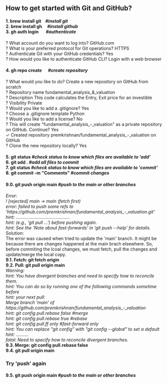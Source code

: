 <html>

<head>
<meta http-equiv=Content-Type content="text/html; charset=utf-8">
</head>

<body>

<div>
<h2>How to get started with Git and GitHub?</h2>
<h4>
  1. brew install git    <i>#install git</i><br />
  2. brew install gh     <i>#install github</i><br />
  3. gh auth login       <i>#authenticate</i>
</h4>

<p>
  ? What account do you want to log into? GitHub.com<br />
  ? What is your preferred protocol for Git operations? HTTPS<br />
  ? Authenticate Git with your GitHub credentials? Yes<br />
  ? How would you like to authenticate GitHub CLI? Login with a web browser<br />
</p>

<h4>4. gh repo create      <i>#create repository</i></h4>
<p>
	? What would you like to do? Create a new repository on GitHub from scratch<br />
	? Repository name fundamental_analysis_&_valuation<br />
	? Description This code calculates the Entry, Exit price for an investible<br />
	? Visibility Private<br />
	? Would you like to add a .gitignore? Yes<br />
	? Choose a .gitignore template Python<br />
	? Would you like to add a license? No<br />
	? This will create "fundamental_analysis_-_valuation" as a private repository on GitHub. Continue? Yes<br />
	✓ Created repository premkrishnan/fundamental_analysis_-_valuation on GitHub<br />
	? Clone the new repository locally? Yes<br />
</p>

<h4>
5. git status			<i>#check status to know which files are available to 'add'</i><br />
6. git add .			<i>#add all files to commit</i><br />
7. git status			<i>#check status to know which files are available to 'commit'</i><br />
8. git commit -m "Comments"	<i>#commit changes</i><br />
</h4>
<h4>
9.0. git push origin main	<i>#push to the main or other branches</i>
</h4>
<p><i>
Error:<br />
	! [rejected]        main -> main (fetch first)<br />
	error: failed to push some refs to 'https://github.com/premkrishnan/fundamental_analysis_-_valuation.git'<br />
	hint: ...........................................<br />
	hint: (e.g., 'git pull ...') before pushing again.<br />
	hint: See the 'Note about fast-forwards' in 'git push --help' for details.<br /></i>
Solution:<br />
	The error was caused when tried to update the 'main' branch. It might be because there are changes happened at the main brach elsewhere. So, before commiting the lcoal changes, we must fetch, pull the changes and update/merge the local copy. <br />
	<b>9.1. Fetch:	git fetch origin</b><br />
	<b>9.2. Pull:	git pull origin main</b><br />
	<i>Warning:<br />
		hint: You have divergent branches and need to specify how to reconcile them.<br />
		hint: You can do so by running one of the following commands sometime before<br />
		hint: your next pull:<br />
		Merge branch 'main' of https://github.com/premkrishnan/fundamental_analysis_-_valuation<br />
		hint:   git config pull.rebase false  <i>#merge</i><br />
		hint:   git config pull.rebase true   <i>#rebase</i><br />
		hint:   git config pull.ff only       <i>#fast-forward only</i><br />
		hint: You can replace "git config" with "git config --global" to set a default<br />
		hint: ..........<br />
		fatal: Need to specify how to reconcile divergent branches.<br /></i>
	<b>9.3. Merge:	git config pull.rebase false</b><br />
			<b>9.4. git pull origin main</b><br />
</p>

<h3>Try 'push' again</h3>
<h4>
9.5. git push origin main	<i>#push to the main or other branches</i>
</h4>

</div>

</body>

</html>
